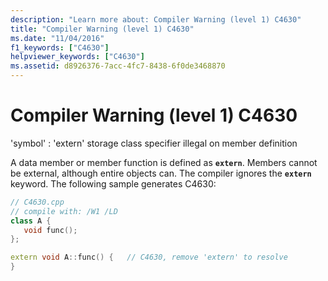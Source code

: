 ```yaml
---
description: "Learn more about: Compiler Warning (level 1) C4630"
title: "Compiler Warning (level 1) C4630"
ms.date: "11/04/2016"
f1_keywords: ["C4630"]
helpviewer_keywords: ["C4630"]
ms.assetid: d8926376-7acc-4fc7-8438-6f0de3468870
---
```

# Compiler Warning (level 1) C4630

'symbol' : 'extern' storage class specifier illegal on member definition

A data member or member function is defined as **`extern`**. Members cannot be external, although entire objects can. The compiler ignores the **`extern`** keyword. The following sample generates C4630:

```cpp
// C4630.cpp
// compile with: /W1 /LD
class A {
   void func();
};

extern void A::func() {   // C4630, remove 'extern' to resolve
}
```
